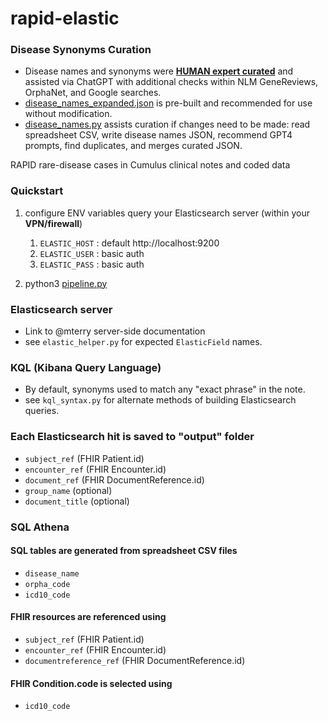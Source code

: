 # rapid-elastic

### Disease Synonyms Curation
* Disease names and synonyms were [**HUMAN expert curated**](https://docs.google.com/spreadsheets/d/1lNgKOyt1cK_cTA72WbywsjjrvWCM0HUpv1nMFqKEngM/edit?gid=217264283#gid=217264283) and assisted via ChatGPT with additional checks within NLM GeneReviews, OrphaNet, and Google searches.
* [disease_names_expanded.json](resources/disease_names_expanded.json) is pre-built and recommended for use without modification.
* [disease_names.py](rapid/disease_names.py) assists curation if changes need to be made: read spreadsheet CSV, write disease names JSON, recommend GPT4 prompts, find duplicates, and merges curated JSON.  

RAPID rare-disease cases in Cumulus clinical notes and coded data 

### Quickstart

1. configure ENV variables query your Elasticsearch server (within your **VPN/firewall**) 
   1. `ELASTIC_HOST` : default http://localhost:9200
   2. `ELASTIC_USER` : basic auth
   3. `ELASTIC_PASS` : basic auth

2. python3 [pipeline.py](rapid/pipeline.py)

### Elasticsearch server 
* Link to @mterry server-side documentation
* see `elastic_helper.py` for expected `ElasticField` names. 

### KQL (Kibana Query Language) 
* By default, synonyms used to match any "exact phrase" in the note. 
* see `kql_syntax.py` for alternate methods of building Elasticsearch queries.

### Each Elasticsearch hit is saved to "output" folder 
 * `subject_ref`           (FHIR Patient.id)
 * `encounter_ref`         (FHIR Encounter.id)
 * `document_ref`          (FHIR DocumentReference.id) 
 * `group_name`            (optional)
 * `document_title`        (optional)


### SQL Athena
#### SQL tables are generated from spreadsheet CSV files
  * `disease_name`
  * `orpha_code` 
  * `icd10_code`

#### FHIR resources are referenced using 
 * `subject_ref`           (FHIR Patient.id)
 * `encounter_ref`         (FHIR Encounter.id)
 * `documentreference_ref` (FHIR DocumentReference.id) 
  
#### FHIR Condition.code is selected using 
* `icd10_code` 
 

